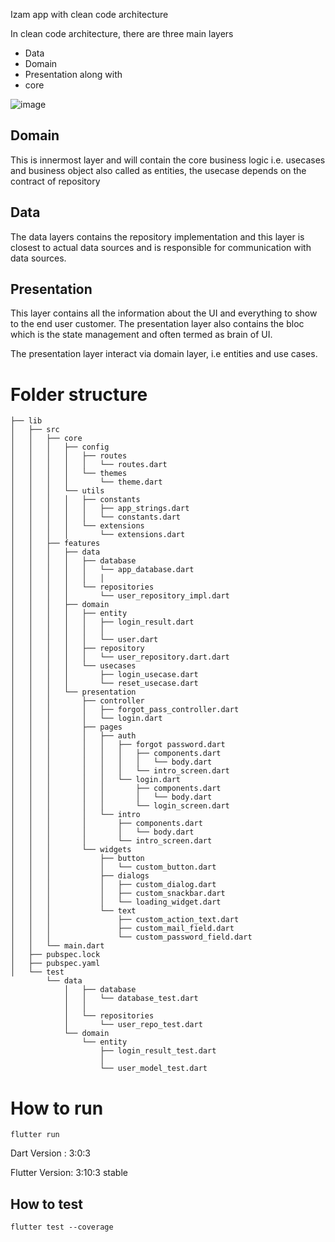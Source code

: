 Izam app with clean code architecture

In clean code architecture, there are three main layers

- Data
- Domain
- Presentation
  along with
- core

![image](https://user-images.githubusercontent.com/25193983/112195232-b8665d80-8c2f-11eb-83cb-e362b8bff420.png)

## Domain

This is innermost layer and will contain the core business logic i.e. usecases and business object also called as entities, the usecase depends on the contract of repository

## Data

The data layers contains the repository implementation and this layer is closest to actual data sources and is responsible for communication with data sources.

## Presentation

This layer contains all the information about the UI and everything to show to the end user customer. The presentation layer also contains the bloc which is the state management and often termed as brain of UI.

The presentation layer interact via domain layer, i.e entities and use cases.

# Folder structure

```
├── lib
│   ├── src
│   │   ├── core
│   │   │   ├── config
│   │   │   │   ├── routes
│   │   │   │   │   └── routes.dart
│   │   │   │   └── themes
│   │   │   │       └── theme.dart
│   │   │   └── utils
│   │   │   │   ├── constants
│   │   │   │   │   ├── app_strings.dart
│   │   │   │   │   └── constants.dart
│   │   │   │   └── extensions
│   │   │   │       └── extensions.dart
│   │   ├── features
│   │   │   ├── data
│   │   │   │   ├── database
│   │   │   │   │   └── app_database.dart
│   │   │   │   │   │
│   │   │   │   └── repositories
│   │   │   │       └── user_repository_impl.dart
│   │   │   ├── domain
│   │   │   │   ├── entity
│   │   │   │   │   ├── login_result.dart
│   │   │   │   │   │
│   │   │   │   │   └── user.dart
│   │   │   │   ├── repository
│   │   │   │   │   └── user_repository.dart.dart
│   │   │   │   └── usecases
│   │   │   │       ├── login_usecase.dart
│   │   │   │       └── reset_usecase.dart
│   │   │   └── presentation
│   │   │       ├── controller
│   │   │       │   ├── forgot_pass_controller.dart
│   │   │       │   └── login.dart
│   │   │       ├── pages
│   │   │       │   ├── auth
│   │   │       │   │   ├── forgot password.dart
│   │   │       │   │   │   ├── components.dart
│   │   │       │   │   │   │   └── body.dart
│   │   │       │   │   │   └── intro_screen.dart
│   │   │       │   │   └── login.dart
│   │   │       │   │       ├── components.dart
│   │   │       │   │       │   └── body.dart
│   │   │       │   │       └── login_screen.dart
│   │   │       │   └── intro
│   │   │       │       ├── components.dart
│   │   │       │       │   └── body.dart
│   │   │       │       └── intro_screen.dart
│   │   │       └── widgets
│   │   │           ├── button
│   │   │           │   └── custom_button.dart
│   │   │           ├── dialogs
│   │   │           │   ├── custom_dialog.dart
│   │   │           │   ├── custom_snackbar.dart
│   │   │           │   └── loading_widget.dart
│   │   │           └── text
│   │   │               ├── custom_action_text.dart
│   │   │               ├── custom_mail_field.dart
│   │   │               └── custom_password_field.dart
│   │   └── main.dart
│   ├── pubspec.lock
│   ├── pubspec.yaml
│   └── test
        └── data
            │   ├── database
            │   │   └── database_test.dart
            │   │
            │   └── repositories
            │       └── user_repo_test.dart
            └── domain
                └── entity
                    ├── login_result_test.dart
                    │
                    └── user_model_test.dart

```

# How to run

`flutter run`

Dart Version : 3:0:3

Flutter Version: 3:10:3 stable

## How to test

`flutter test --coverage`
